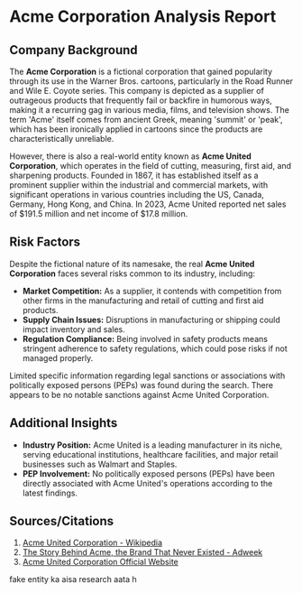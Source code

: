 # Acme Corporation Analysis Report

## Company Background

The **Acme Corporation** is a fictional corporation that gained popularity through its use in the Warner Bros. cartoons, particularly in the Road Runner and Wile E. Coyote series. This company is depicted as a supplier of outrageous products that frequently fail or backfire in humorous ways, making it a recurring gag in various media, films, and television shows. The term 'Acme' itself comes from ancient Greek, meaning 'summit' or 'peak', which has been ironically applied in cartoons since the products are characteristically unreliable. 

However, there is also a real-world entity known as **Acme United Corporation**, which operates in the field of cutting, measuring, first aid, and sharpening products. Founded in 1867, it has established itself as a prominent supplier within the industrial and commercial markets, with significant operations in various countries including the US, Canada, Germany, Hong Kong, and China. In 2023, Acme United reported net sales of $191.5 million and net income of $17.8 million.

## Risk Factors

Despite the fictional nature of its namesake, the real **Acme United Corporation** faces several risks common to its industry, including:
- **Market Competition:** As a supplier, it contends with competition from other firms in the manufacturing and retail of cutting and first aid products.
- **Supply Chain Issues:** Disruptions in manufacturing or shipping could impact inventory and sales.
- **Regulation Compliance:** Being involved in safety products means stringent adherence to safety regulations, which could pose risks if not managed properly.

Limited specific information regarding legal sanctions or associations with politically exposed persons (PEPs) was found during the search. There appears to be no notable sanctions against Acme United Corporation.

## Additional Insights

- **Industry Position:** Acme United is a leading manufacturer in its niche, serving educational institutions, healthcare facilities, and major retail businesses such as Walmart and Staples.
- **PEP Involvement:** No politically exposed persons (PEPs) have been directly associated with Acme United's operations according to the latest findings.

## Sources/Citations
1. [Acme United Corporation - Wikipedia](https://en.wikipedia.org/wiki/Acme_United_Corporation)
2. [The Story Behind Acme, the Brand That Never Existed - Adweek](https://www.adweek.com/brand-marketing/how-warner-bros-built-a-fake-brand-that-lives-beyond-the-cartoon-world/)
3. [Acme United Corporation Official Website](https://acmeunited.com/)


fake entity ka aisa research aata h